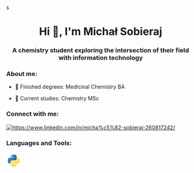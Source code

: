 s<h1 align="center">Hi 👋, I'm Michał Sobieraj</h1>
<h3 align="center">A chemistry student exploring the intersection of their field with information technology </h3>

<h3 align="left">About me:</h3>

- 📝 Finished degrees: Medicinal Chemistry BA

- 📄 Current studies: Chemistry MSc

<h3 align="left">Connect with me:</h3>
<p align="left">
<a href="https://linkedin.com/in/https://www.linkedin.com/in/micha%c5%82-sobieraj-260817242/" target="blank"><img align="center" src="https://raw.githubusercontent.com/rahuldkjain/github-profile-readme-generator/master/src/images/icons/Social/linked-in-alt.svg" alt="https://www.linkedin.com/in/micha%c5%82-sobieraj-260817242/" height="30" width="40" /></a>
</p>

<h3 align="left">Languages and Tools:</h3>
<p align="left"> <a href="https://www.python.org" target="_blank" rel="noreferrer"> <img src="https://raw.githubusercontent.com/devicons/devicon/master/icons/python/python-original.svg" alt="python" width="40" height="40"/> </a> </p>


